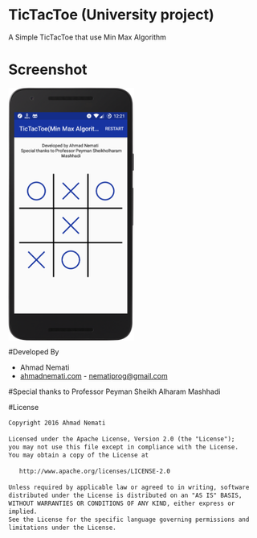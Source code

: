 # TicTacToe (University project)
A Simple TicTacToe that  use Min Max Algorithm
# Screenshot
  <img src="https://raw.githubusercontent.com/AhmadNemati/TicTacToe-Min-Max-Algorithm-/master/art/device-2016-10-29-122159.png" align="middle"  width="250" height="502" />
  
  
#Developed By

* Ahmad Nemati 
 * [ahmadnemati.com](http://ahmadnemati.com) - <nematiprog@gmail.com>
 
#Special thanks to
Professor Peyman Sheikh Alharam Mashhadi

#License

    Copyright 2016 Ahmad Nemati

    Licensed under the Apache License, Version 2.0 (the "License");
    you may not use this file except in compliance with the License.
    You may obtain a copy of the License at

       http://www.apache.org/licenses/LICENSE-2.0

    Unless required by applicable law or agreed to in writing, software
    distributed under the License is distributed on an "AS IS" BASIS,
    WITHOUT WARRANTIES OR CONDITIONS OF ANY KIND, either express or implied.
    See the License for the specific language governing permissions and
    limitations under the License.

 
